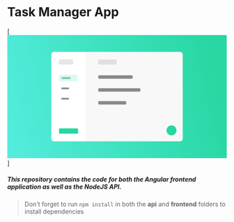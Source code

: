 # Task Manager App

[![Application Design Illustration](App_Illustration.png)]
 

##### This repository contains the code for both the Angular frontend application as well as the NodeJS API. 

> Don't forget to run `npm install` in both the **api** and **frontend** folders to install dependencies

